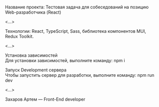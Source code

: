Название проекта:
Тестовая задача для собеседований на
позицию Web-разработчика (React)
  
<...>
  
Технологии: React, TypeScript, Sass, библиотека компонентов MUI, Redux Toolkit.
  
<...>
  
Установка зависимостей  
Для установки зависимостей, выполните команду: npm i
  
Запуск Development сервера  
Чтобы запустить сервер для разработки, выполните команду: npm run dev
  
<...>
  
Захаров Артем — Front-End developer
